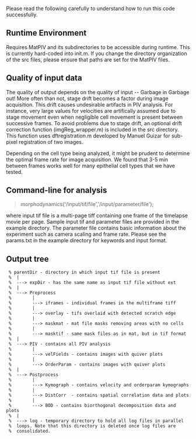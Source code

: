 Please read the following carefully to understand how to run this code successfully.

## Runtime Environment

Requires MatPIV and its subdirectories to be accessible during runtime. This is currently hard-coded into init.m. If you change the directory organization of the src files, please ensure that paths are set for the MatPIV files.

## Quality of input data

The quality of output depends on the quality of input -- Garbage in Garbage out! More often than not, stage drift becomes a factor during image acquisition. This drift causes undesirable artifacts in PIV analysis. For instance, very large values for velocities are artifically assumed due to stage movement even when negligible cell movement is present between successive frames. To avoid problems due to stage drift, an optional drift correction function (imgReg_wrapper.m) is included in the src directory. This function uses dftregistration.m developed by Manuel Guizar for sub-pixel registration of two images.

Depending on the cell type being analyzed, it might be prudent to determine the optimal frame rate for image acquisition. We found that 3-5 min between frames works well for many epithelial cell types that we have tested.

## Command-line for analysis

> morphodynamics('/input/tif/file','/input/parameter/file');

where input tif file is a multi-page tiff containing one frame of the timelapse movie per page. Sample input tif and parameter files are provided in the example directory. The parameter file contains basic information about the experiment such as camera scaling and frame rate. Please see the params.txt in the example directory for keywords and input format.

## Output tree

```
 % parentDir - directory in which input tif file is present
 %  |
 %  ---> expDir - has the same name as input tif file without ext
 %  |
 %  ---> Preprocess
 %        |
 %        ---> iframes - individual frames in the multiframe tiff
 %        |
 %        ---> overlay - tifs overlaid with detected scratch edge
 %        |
 %        ---> maskmat - mat file masks removing areas with no cells
 %        |
 %        ---> masktif - same mask files as in mat, but in tif format
 %  |
 %  ---> PIV - contains all PIV analysis
 %        |
 %        ---> velFields - contains images with quiver plots
 %        |
 %        ---> OrderParam - contains images with quiver plots
 %  |
 %  ---> Postprocess
 %        |
 %        ---> Kymograph - contains velocity and orderparam kymographs
 %        |
 %        ---> DistCorr  - contains spatial correlation data and plots
 %        |
 %        ---> BOD - contains biorthogonal decomposition data and plots
 %  |
 %  ---> log - temporary directory to hold all log files in parallel
 %  loops. Note that this directory is deleted once log files are
 %  consolidated.
 ```
    
